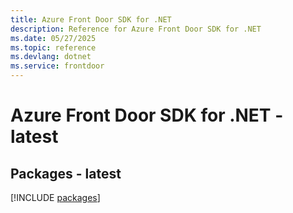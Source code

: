 ```yaml
---
title: Azure Front Door SDK for .NET
description: Reference for Azure Front Door SDK for .NET
ms.date: 05/27/2025
ms.topic: reference
ms.devlang: dotnet
ms.service: frontdoor
---
```

# Azure Front Door SDK for .NET - latest
## Packages - latest
[!INCLUDE [packages](front-door-index.md)]